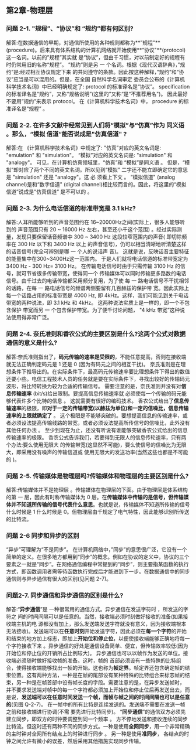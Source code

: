 ## 第2章-物理层
### 问题 2-1. "规程”、“协议”和 “规约”都有何区别?
解答:在数据通信的早期，对通信所使用的各种规则都称为**”规程"** (procedure)。后来具有体系结构的计算机网络就开始使用**“协议"**(protocol)这一名词。以前的”规程”其实就 是“协议”，但由千习惯，对以前制定好的规程有时仍常用旧的名称“规程”。
”规约”则是另 一 个名词。根据《现代汉语辞典》，”规约”是:经过相互协议规定下来 的共同遵守的条款。因此按这种解释，”规约”和“协议”应当是可以混用的。但是，在全国 自然科学名词审定 委员会公布的《计算机科学技术名词》中已经明确规定了:
protocol 的标准译名是“协议”。
specification 的标准译名是“规约”，又称“规格说明”(这里的”又称“是“不推荐用名")。 因此最好不要用”规约”来表示 protocol。
在《计算机科学技术名词》中， procedure 的标准译名是“规程” 。

### 问题 2-2. 在许多文献中经常见到人们将“模拟”与“仿真”作为 同义语 。那么，“模拟 信道“能否说成是"仿真信道" ?
解答:在 《计算机科学技术名词》中规定了: "仿真”对应的英文名词是: "emulation" 和 "simulation"。
 “模拟”对应的英文名词是: "simulation" 和 "analogy"。 可见，在计算机仿真领域里，“仿真”和 “模拟”是同义语 。 但是，“模拟”却对应了两个不同的英文名词。所以见到“模拟” 二字还不能立即确定它的意思是 "simulation" 还是 "analogy"。这 必 须看上下文 。
“模拟信道" (analog channel)是和“数字信道" (digital channel)相比较而言的。因此，将这里的“模拟信道”说成是"仿真信道” 是不可以的 。

### 问题 2-3. 为什么电话信道的标准带宽是 3.1 kHz?
解答:人耳所能够听到的声音范围约在 16~20000Hz之间(实际上，很多人能够听到的 声音范围只有 20 ~ 16000 Hz 左右，甚至还小千这个范围) 。经过实际测量，发现只要保留话音频谱中 300 ~ 3400 Hz 这段较窄范围内的声音( 即切除频率在 300 Hz 以下和 3400 Hz 以上 的声音信号)，仍可以相当清晰地听清楚这样的话音信号(完全可辨别是哪 一 个人的说话声 音)。 这就是说，反映话音主要特征的能量集中在300~3400Hz这一范围内。 于是人们就将电话信道的标准带宽定为 3400 Hz - 300 Hz= 3100 Hz。
在传输电话信号时由于只需传输 3100 Hz 的信号，就可节省很多传输带宽，使得同一个 传输媒体可以同时传输更多路数的电话信号。由千过去的电话传输都采用频分复用，为了使 每 一 路电话信号不干扰相邻的话路，在每 一 路电话信号的频谱两侧要留有几百赫兹的保护带 宽。因此实际上每一个话路占用的标准带宽是 4000 Hz, 即 4kHz。这样，我们可能见到关千电话带宽的两种说法，即 3.1 kHz 和 4kHz。 这两种说法实质上是一样的，即一个不包含保护 带宽而另 一 个包含保护带宽。为了便千讨论问题， "4 kHz 带宽”这种说法使用得非常广泛。

### 问题 2-4. 奈氏准则和香农公式的主要区别是什么?这两个公式对数据通信的意义是什么? 
解答:奈氏准则指出了，**码元传输的速率是受限的**，不能任意提高，否则在接收端就无法正确判定码元是 1 还是 0 (因为有码元之间的相互干扰)。 奈氏准则是在理想条件下推导出的。在实际条件下，最高码元传输速率要比理想条件下得出的数值还要小些。电信工程技术人员的任务就是要在实际条件下，寻找出较好的传输码元波形，将比特转换为较为合适的传输信号。
需要注意的是，奈氏准则并没有对**信息传输速率** (bit/s)给出限制。要提高信息传输速率就 必须使每一个传输的码元能够代表许多个比特的信息 。 这就需要有很好的编码技术。
香农公式给出了**信息传输速率**的极限，即**对于一定的传输带宽(以赫兹为单位)和一定的信噪比，信息传输速率的上限就确定了** 。 这个极限是不能够突破的。要想提高信息的传输速率，或者必须设法提高传输线路的带宽，或者必须设法提高所传信号的信噪比，此外没有其他任何办法 。 至少到现在为止，还没有听说有谁能够突破香农公式给出的信息传输速率的极限。
香农公式告诉我们，若要得到无限人的信息传轮速率，只有两个办法:要么使用无限大 的传输带宽(这显然不可能)，要么使信号的信噪比为无限大，即采用没有噪声的传输信道或 使用无限大的发送功率(当然这些也都是不可能的 )。

### 问题 2-5. 传输媒体是物理层吗?传输媒体和物理层的主要区别是什么?
 解答:传输媒体并不是物理层 。传输媒体在物理层的下面。由于物理层是体系结构的第 一 层，因此有时称传输媒体为 0 层。在**传输媒体中传输的是信号，但传输媒体并不知道所传输的信号代表什么意思**。也就是说，传输媒体不知道所传输的信号什么时候是 1 什么时候是 0。但物理层由千规定了电气特性，因此能够识别所传送的比特流。

### 问题 2-6 同步和异步的区别
“异步”可理解为“不是同步”。
在计算机网络中，”同步”的意思很广泛，它没有一个简单的定义。在很多地方都用到“同步”的概念。例如在协议的定义中，协议的三个要素之一就是“同步”。在网络通信编程中常提到的“同步”，则主要指某函数的执行方式，即函数调用者需等待函数执行完成后才能进到下一步。在数据通信中的同步通信则与异步通信有很大的区别(见问题 2-7)。

### 问题2-7. 同步通信和异步通信的区别是什么?
解答:“**异步通信**”是 一种很常用的通信方式。异步通信在发送字符时 ，所发送的字符之 间的时间间隔可以是任意的。当然，接收端必须时刻做好接收的准备(如果接收端主机的电 源都没有加上，那么发送端发送字符就没有意义，因为接收端根本无法接收)。发送端可以在**任意时刻**开始发送字符，因此必须在**每一个字符**的开始和结束的地方加上标志，即加上**开始位和停止位**，以便使接收端能够正确地将每一个字符接收下来 。异步通信的好处是通信设备简单、便宜，但传输效率较低(因为开始位和停止位的开销所占比例较大)。
异步通信也可以以帧作为发送的单位。接收端必须随时做好接收帧的准备。这时，帧的 首部必须设有一些特殊的比特组合，使得接收端能够找出一帧的开始。这也称为**帧定界**。帧定界还包含确定帧的结束位置。这有两种方法，一种是在帧的尾部设有某种特殊的比特组合来标志帧的结束，另一种是在帧首部中设有帧长度的字段。需要注意的是，在异步发送帧时， 并不要求发送端对帧中的每一个字符都必须加上开始位和停止位后再发送出去，而是说，**发送端可以在任意时间发送一个帧，而帧与帧之间的时间间隔也可以是任意的**(见图 Q-2-7)。 在一帧中的所有比特是连续发送的。发送端不需要在发送一帧之前和接收端进行协调(不需 要先进行比特同步)。
“**同步通信**”的通信双方必须先建立同步，即双方的时钟要调整到同一个频率 。 方不停地发送和接收连续的同步比特流。但这时还有两种不同的同步方式。一种是使用**全网同步**，用一个非常精确的主时钟对全网所有结点上的时钟进行同步 。 另一种是使用**准同步**， 各结点的时钟之间允许有微小的误差，然后采用其他措施实现同步传输。

